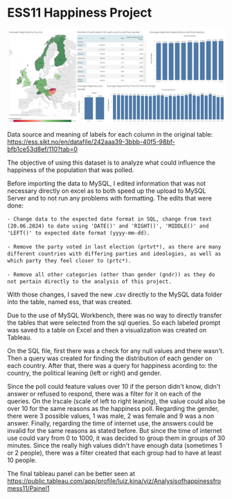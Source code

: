 # ESS11 Happiness Project

![Panel](https://github.com/luizkina/PortfolioProjects/blob/main/ess11%20data/TableauPanel.png)

Data source and meaning of labels for each column in the original table:
https://ess.sikt.no/en/datafile/242aaa39-3bbb-40f5-98bf-bfb1ce53d8ef/110?tab=0

The objective of using this dataset is to analyze what could influence the happiness of the population that was polled.

Before importing the data to MySQL, I edited information that was not necessary directly on excel as to both speed up the upload to MySQL Server and to not run any problems with formatting.
The edits that were done:

    - Change data to the expected date format in SQL, change from text (20.06.2024) to date using 'DATE()' and 'RIGHT()', 'MIDDLE()' and 'LEFT()' to expected date format (yyyy-mm-dd).

    - Remove the party voted in last election (prtvt*), as there are many different countries with differing parties and ideologies, as well as which party they feel closer to (prtc*).

    - Remove all other categories (other than gender (gndr)) as they do not pertain directly to the analysis of this project.

With those changes, I saved the new .csv directly to the MySQL data folder into the table, named ess, that was created.

Due to the use of MySQL Workbench, there was no way to directly transfer the tables that were selected from the sql queries. So each labeled prompt was saved to a table on Excel and then a visualization was created on Tableau.

On the SQL file, first there was a check for any null values and there wasn't.
Then a query was created for finding the distribution of each gender on each country.
After that, there was a query for happiness acording to: the country, the political leaning (left or right) and gender.

Since the poll could feature values over 10 if the person didn't know, didn't answer or refused to respond, there was a filter for it on each of the queries. On the lrscale (scale of left to right leaning), the value could also be over 10 for the same reasons as the happiness poll. Regarding the gender, there were 3 possible values, 1 was male, 2 was female and 9 was a non answer. Finally, regarding the time of internet use, the answers could be invalid for the same reasons as stated before. But since the time of internet use could vary from 0 to 1000, it was decided to group them in groups of 30 minutes. Since the really high values didn't have enough data (sometimes 1 or 2 people), there was a filter created that each group had to have at least 10 people.

The final tableau panel can be better seen at https://public.tableau.com/app/profile/luiz.kina/viz/Analysisofhappinessfromess11/Painel1
